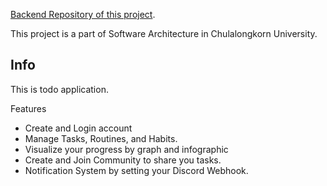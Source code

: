 [Backend Repository of this project](https://github.com/thanadolps/TODODODO).

This project is a part of Software Architecture in Chulalongkorn University.
## Info
This is todo application.

Features
- Create and Login account
- Manage Tasks, Routines, and Habits.
- Visualize your progress by graph and infographic
- Create and Join Community to share you tasks.
- Notification System by setting your Discord Webhook.

